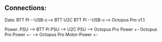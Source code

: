 ## Connections: 

Data:
    BTT Pi --USB-c--> BTT U2C
    BTT Pi --USB-c--> Octopus Pro v1.1

Power:
    PSU --> BTT Pi
    PSU --> U2C
    PSU --> Octopus Pro Power +-
    Octopus Pro Power +- --> Octopus Pro Motor-Power +-